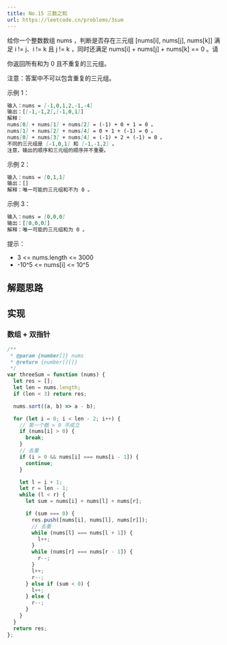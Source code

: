 ```yaml
---
title: No.15 三数之和
url: https://leetcode.cn/problems/3sum
---
```


给你一个整数数组 nums ，判断是否存在三元组 \[nums\[i\], nums\[j\], nums\[k\]\] 满足 i != j、i != k 且 j != k ，同时还满足 nums\[i\] + nums\[j\] + nums\[k\] == 0 。请

你返回所有和为 0 且不重复的三元组。

注意：答案中不可以包含重复的三元组。

示例 1：

```md
输入：nums = [-1,0,1,2,-1,-4]
输出：[[-1,-1,2],[-1,0,1]]
解释：
nums[0] + nums[1] + nums[2] = (-1) + 0 + 1 = 0 。
nums[1] + nums[2] + nums[4] = 0 + 1 + (-1) = 0 。
nums[0] + nums[3] + nums[4] = (-1) + 2 + (-1) = 0 。
不同的三元组是 [-1,0,1] 和 [-1,-1,2] 。
注意，输出的顺序和三元组的顺序并不重要。
```

示例 2：

```md
输入：nums = [0,1,1]
输出：[]
解释：唯一可能的三元组和不为 0 。
```

示例 3：

```md
输入：nums = [0,0,0]
输出：[[0,0,0]]
解释：唯一可能的三元组和为 0 。
```

提示：

- 3 <= nums.length <= 3000
- -10^5 <= nums\[i\] <= 10^5

## 解题思路

## 实现

### 数组 + 双指针

```js
/**
 * @param {number[]} nums
 * @return {number[][]}
 */
var threeSum = function (nums) {
  let res = [];
  let len = nums.length;
  if (len < 3) return res;

  nums.sort((a, b) => a - b);

  for (let i = 0; i < len - 2; i++) {
    // 第一个数 > 0 不成立
    if (nums[i] > 0) {
      break;
    }
    // 去重
    if (i > 0 && nums[i] === nums[i - 1]) {
      continue;
    }

    let l = i + 1;
    let r = len - 1;
    while (l < r) {
      let sum = nums[i] + nums[l] + nums[r];

      if (sum === 0) {
        res.push([nums[i], nums[l], nums[r]]);
        // 去重
        while (nums[l] === nums[l + 1]) {
          l++;
        }
        while (nums[r] === nums[r - 1]) {
          r--;
        }
        l++;
        r--;
      } else if (sum < 0) {
        l++;
      } else {
        r--;
      }
    }
  }
  return res;
};
```
